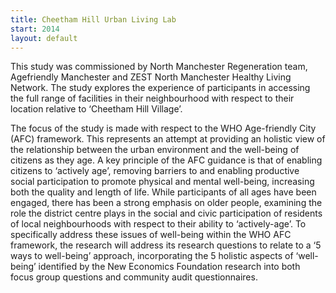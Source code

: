 ```yaml
---
title: Cheetham Hill Urban Living Lab
start: 2014
layout: default
---
```


This study was commissioned by North Manchester Regeneration team, Agefriendly
Manchester and ZEST North Manchester Healthy Living Network. The
study explores the experience of participants in accessing the full range of facilities
in their neighbourhood with respect to their location relative to ‘Cheetham Hill
Village’.

The focus of the study is made with respect to the WHO Age-friendly City
(AFC) framework. This represents an attempt at providing an holistic view of
the relationship between the urban environment and the well-being of citizens
as they age. A key principle of the AFC guidance is that of enabling citizens to
‘actively age’, removing barriers to and enabling productive social participation to
promote physical and mental well-being, increasing both the quality and length
of life. While participants of all ages have been engaged, there has been a strong
emphasis on older people, examining the role the district centre plays in the social
and civic participation of residents of local neighbourhoods with respect to their
ability to ‘actively-age’. To specifically address these issues of well-being within
the WHO AFC framework, the research will address its research questions to
relate to a ‘5 ways to well-being’ approach, incorporating the 5 holistic aspects
of ‘well-being’ identified by the New Economics Foundation research into both
focus group questions and community audit questionnaires.

